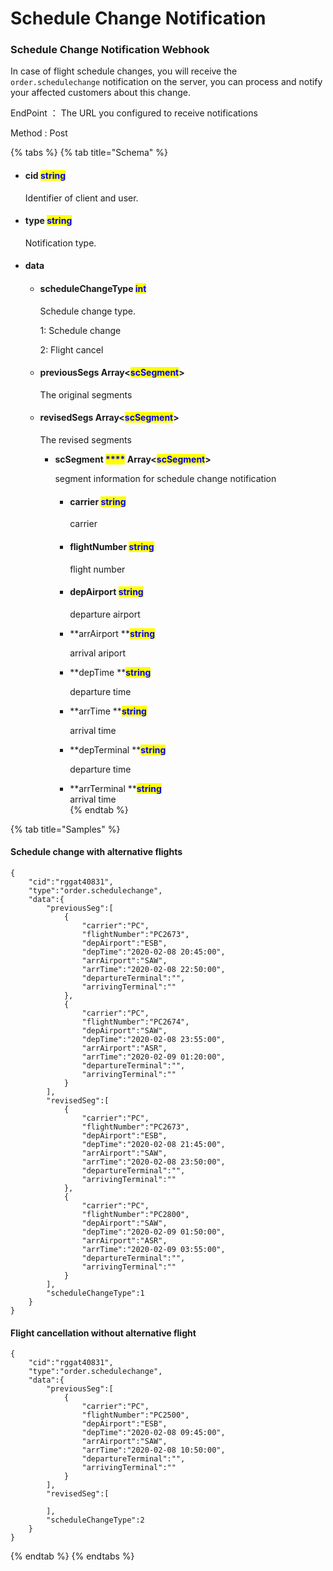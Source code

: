 # Schedule Change Notification

### Schedule Change Notification Webhook

In case of flight schedule changes, you will receive the `order.schedulechange` notification on the server, you can process and notify your affected customers about this change.

EndPoint ： The URL you configured to receive notifications

Method : Post

{% tabs %}
{% tab title="Schema" %}
*   #### cid                                  <mark style="color:blue;">string</mark>                                                                                                

    Identifier of client and user.
*   #### type                              <mark style="color:blue;">string</mark>                                                                                                 

    Notification type.
* #### data                                                                                                                                           
  *   #### scheduleChangeType               <mark style="color:blue;">int</mark> 

      Schedule change type.

      1: Schedule change

      2: Flight cancel
  *   #### previousSegs                                 **Array**<<mark style="color:blue;">scSegment</mark>>      <mark style="color:blue;"></mark>     

      The original segments
  *   #### revisedSegs                            Array<<mark style="color:blue;">scSegment</mark>>       

      The revised segments

      *   **scSegment                               **<mark style="color:blue;">****</mark>**  Array<**<mark style="color:blue;">**scSegment**</mark>**>**      <mark style="color:blue;"></mark>     

          segment information for schedule change notification              <mark style="color:blue;"></mark>             

          *   #### carrier                                  <mark style="color:blue;">string</mark>                                                                      

              carrier
          *   #### flightNumber                     <mark style="color:blue;">string</mark>                                                                            

              flight number
          *   #### depAirport                          <mark style="color:blue;">string</mark>                                                                            

              departure airport
          *   **arrAirport                             **<mark style="color:blue;">**string**</mark>                                                                    

              arrival ariport
          *   **depTime                                **<mark style="color:blue;">**string**</mark>                                                                

              departure time
          *   **arrTime                             **<mark style="color:blue;">**string**</mark>                                                               

              arrival time                 
          *   **depTerminal                         **<mark style="color:blue;">**string**</mark>                                                         

              departure time
              
          *   **arrTerminal                           **<mark style="color:blue;">**string**</mark>                                                          
              arrival time  
{% endtab %}

{% tab title="Samples" %}
#### Schedule change with alternative flights

```
{
    "cid":"rggat40831",
    "type":"order.schedulechange",
    "data":{
        "previousSeg":[
            {
                "carrier":"PC",
                "flightNumber":"PC2673",
                "depAirport":"ESB",
                "depTime":"2020-02-08 20:45:00",
                "arrAirport":"SAW",
                "arrTime":"2020-02-08 22:50:00",
                "departureTerminal":"",
                "arrivingTerminal":""
            },
            {
                "carrier":"PC",
                "flightNumber":"PC2674",
                "depAirport":"SAW",
                "depTime":"2020-02-08 23:55:00",
                "arrAirport":"ASR",
                "arrTime":"2020-02-09 01:20:00",
                "departureTerminal":"",
                "arrivingTerminal":""
            }
        ],
        "revisedSeg":[
            {
                "carrier":"PC",
                "flightNumber":"PC2673",
                "depAirport":"ESB",
                "depTime":"2020-02-08 21:45:00",
                "arrAirport":"SAW",
                "arrTime":"2020-02-08 23:50:00",
                "departureTerminal":"",
                "arrivingTerminal":""
            },
            {
                "carrier":"PC",
                "flightNumber":"PC2800",
                "depAirport":"SAW",
                "depTime":"2020-02-09 01:50:00",
                "arrAirport":"ASR",
                "arrTime":"2020-02-09 03:55:00",
                "departureTerminal":"",
                "arrivingTerminal":""
            }
        ],
        "scheduleChangeType":1
    }
}
```

#### Flight cancellation without alternative flight

```
{
    "cid":"rggat40831",
    "type":"order.schedulechange",
    "data":{
        "previousSeg":[
            {
                "carrier":"PC",
                "flightNumber":"PC2500",
                "depAirport":"ESB",
                "depTime":"2020-02-08 09:45:00",
                "arrAirport":"SAW",
                "arrTime":"2020-02-08 10:50:00",
                "departureTerminal":"",
                "arrivingTerminal":""
            }
        ],
        "revisedSeg":[

        ],
        "scheduleChangeType":2
    }
}
```


{% endtab %}
{% endtabs %}
